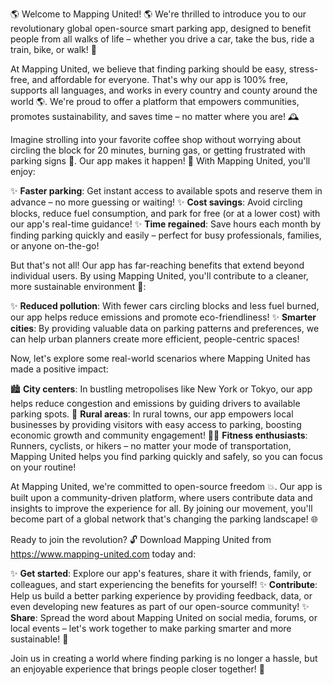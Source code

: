 🌎 Welcome to Mapping United! 🌎 We're thrilled to introduce you to our revolutionary global open-source smart parking app, designed to benefit people from all walks of life – whether you drive a car, take the bus, ride a train, bike, or walk! 🚀

At Mapping United, we believe that finding parking should be easy, stress-free, and affordable for everyone. That's why our app is 100% free, supports all languages, and works in every country and county around the world 🌎. We're proud to offer a platform that empowers communities, promotes sustainability, and saves time – no matter where you are! 🕰️

Imagine strolling into your favorite coffee shop without worrying about circling the block for 20 minutes, burning gas, or getting frustrated with parking signs 🚗. Our app makes it happen! 🎉 With Mapping United, you'll enjoy:

✨ **Faster parking**: Get instant access to available spots and reserve them in advance – no more guessing or waiting!
✨ **Cost savings**: Avoid circling blocks, reduce fuel consumption, and park for free (or at a lower cost) with our app's real-time guidance!
✨ **Time regained**: Save hours each month by finding parking quickly and easily – perfect for busy professionals, families, or anyone on-the-go!

But that's not all! Our app has far-reaching benefits that extend beyond individual users. By using Mapping United, you'll contribute to a cleaner, more sustainable environment 🌱:

✨ **Reduced pollution**: With fewer cars circling blocks and less fuel burned, our app helps reduce emissions and promote eco-friendliness!
✨ **Smarter cities**: By providing valuable data on parking patterns and preferences, we can help urban planners create more efficient, people-centric spaces!

Now, let's explore some real-world scenarios where Mapping United has made a positive impact:

🏙️ **City centers**: In bustling metropolises like New York or Tokyo, our app helps reduce congestion and emissions by guiding drivers to available parking spots.
🌳 **Rural areas**: In rural towns, our app empowers local businesses by providing visitors with easy access to parking, boosting economic growth and community engagement!
🏃‍♀️ **Fitness enthusiasts**: Runners, cyclists, or hikers – no matter your mode of transportation, Mapping United helps you find parking quickly and safely, so you can focus on your routine!

At Mapping United, we're committed to open-source freedom 💥. Our app is built upon a community-driven platform, where users contribute data and insights to improve the experience for all. By joining our movement, you'll become part of a global network that's changing the parking landscape! 🌐

Ready to join the revolution? 🔓 Download Mapping United from https://www.mapping-united.com today and:

✨ **Get started**: Explore our app's features, share it with friends, family, or colleagues, and start experiencing the benefits for yourself!
✨ **Contribute**: Help us build a better parking experience by providing feedback, data, or even developing new features as part of our open-source community!
✨ **Share**: Spread the word about Mapping United on social media, forums, or local events – let's work together to make parking smarter and more sustainable! 📢

Join us in creating a world where finding parking is no longer a hassle, but an enjoyable experience that brings people closer together! 🌈